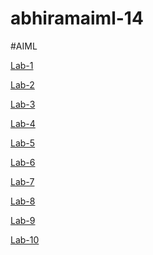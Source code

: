 # abhiramaiml-14
#AIML


[Lab-1](https://github.com/Abhiram1570/abhiramaiml-14/blob/main/Copy%20of%20AIML%20lab1.ipynb)

[Lab-2](https://github.com/Abhiram1570/abhiramaiml-14/blob/main/AIML%20Lab2.ipynb)

[Lab-3](https://github.com/Abhiram1570/abhiramaiml-14/blob/main/LAB-3.ipynb)

[Lab-4](https://github.com/Abhiram1570/abhiramaiml-14/blob/main/LAB4PART1.ipynb)

[Lab-5](https://github.com/Abhiram1570/abhiramaiml-14/blob/main/AIML%20LAB5.ipynb)

[Lab-6](https://github.com/Abhiram1570/abhiramaiml-14/blob/main/LAB6_AIML.ipynb)

[Lab-7](https://github.com/Abhiram1570/abhiramaiml-14/blob/main/AIMLLAB7%20(1).ipynb)

[Lab-8](https://github.com/Abhiram1570/abhiramaiml-14/blob/main/AIMLLAB8%20(1).ipynb)

[Lab-9](https://github.com/Abhiram1570/abhiramaiml-14/blob/main/AIML_LAB9.ipynb)

[Lab-10](https://github.com/Abhiram1570/abhiramaiml-14/blob/main/LAB_10.ipynb)











